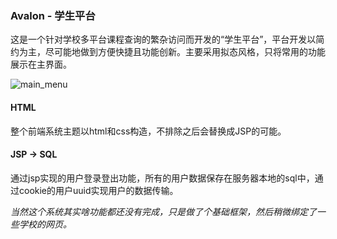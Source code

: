 ### **Avalon - 学生平台**

这是一个针对学校多平台课程查询的繁杂访问而开发的“学生平台”，平台开发以简约为主，尽可能地做到方便快捷且功能创新。主要采用拟态风格，只将常用的功能展示在主界面。

![main_menu](./present/main_menu.JPG)

#### **HTML**

整个前端系统主题以html和css构造，不排除之后会替换成JSP的可能。

#### **JSP -> SQL**

通过jsp实现的用户登录登出功能，所有的用户数据保存在服务器本地的sql中，通过cookie的用户uuid实现用户的数据传输。



*当然这个系统其实啥功能都还没有完成，只是做了个基础框架，然后稍微绑定了一些学校的网页。*

